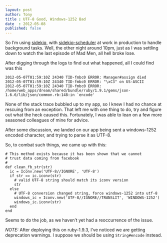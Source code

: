 ```yaml
---
layout: post
author: Tony
title : UTF-8 Good, Windows-1252 Bad
date  : 2012-05-08
published: false
---
```


So I’m using [sidekiq](https://github.com/mperham/sidekiq), with [sidekiq-scheduler](https://github.com/moove-it/sidekiq-scheduler) at work in production to handle background tasks. Well, the other night around 10pm, just as I was settling down to watch the last episode of Mad Men, all hell broke lose.

After digging through the logs to find out what happened, all I could find was this

```
2012-05-07T01:59:10Z 24340 TID-fmbc0 ERROR: Manager#assign died
2012-05-07T01:59:10Z 24340 TID-fmbc0 ERROR: "\xC3" on US-ASCII
2012-05-07T01:59:10Z 24340 TID-fmbc0 ERROR: /home/web_apps/dream/shared/bundle/ruby/1.9.1/gems/json-1.6.6/lib/json/common.rb:148:in `encode'
```

None of the stack trace bubbled up to my app, so I knew I had no chance at rescuing from an exception. That left me with one thing to do, try and figure out what the heck caused this. Fortunately, I was able to lean on a few more seasoned colleagues of mine for advice.

After some discussion, we landed on our app being sent a windows-1252 encoded character, and trying to parse it as UTF-8.

So, to combat such things, we came up with this:

```
# This method exists because it has been shown that we cannot
# trust data coming from facebook
#
def clean_fb_str(str)
  ic = Iconv.new('UTF-8//IGNORE', 'UTF-8')
  if str == ic.iconv(str)
    # valid UTF-8 string should match its iconv version
    str
  else
    # UTF-8 conversion changed string, force windows-1252 into utf-8
    windows_ic = Iconv.new('UTF-8//IGNORE//TRANSLIT', 'WINDOWS-1252')
    windows_ic.iconv(str)
  end
end
```

Seems to do the job, as we haven’t yet had a reoccurrence of the issue.

*NOTE:* After deploying this on ruby-1.9.3, I’ve noticed we are getting deprecation warnings. I suppose we should be using `String#encode` instead.
